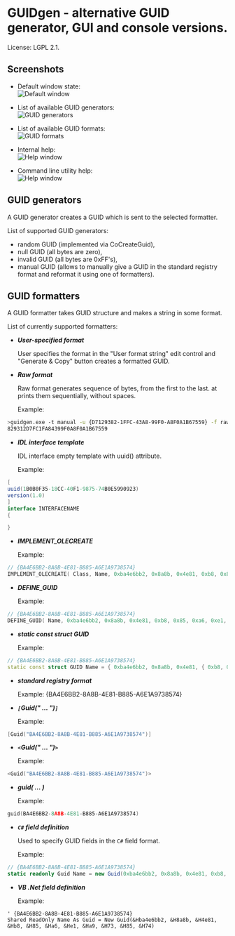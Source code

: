 GUIDgen - alternative GUID generator, GUI and console versions.
==============================================

License: LGPL 2.1.

Screenshots
-----------------

* Default window state:<br/>
![Default window](https://github.com/duox/guidgen/blob/master/docs/images/screenshot01.png?raw=true)

* List of available GUID generators:<br/>
![GUID generators](https://github.com/duox/guidgen/blob/master/docs/images/screenshot02.png?raw=true)

* List of available GUID formats:<br/>
![GUID formats](https://github.com/duox/guidgen/blob/master/docs/images/screenshot03.png?raw=true)

* Internal help:<br/>
![Help window](https://github.com/duox/guidgen/blob/master/docs/images/screenshot04.png?raw=true)

* Command line utility help:<br/>
![Help window](https://github.com/duox/guidgen/blob/master/docs/images/screenshot05.png?raw=true)

GUID generators
-----------------

A GUID generator creates a GUID which is sent to the selected formatter.

List of supported GUID generators:
- random GUID (implemented via CoCreateGuid),
- null GUID (all bytes are zero),
- invalid GUID (all bytes are 0xFF's),
- manual GUID (allows to manually give a GUID in the standard registry format and reformat it using one of formatters).

GUID formatters
-----------------

A GUID formatter takes GUID structure and makes a string in some format.

List of currently supported formatters:
- ***User-specified format***

  User specifies the format in the "User format string" edit control and "Generate & Copy" button creates a formatted GUID.


- ***Raw format***

  Raw format generates sequence of bytes, from the first to the last. at prints them sequentially, without spaces.

  Example:
```sh
>guidgen.exe -t manual -u {D7129382-1FFC-43A8-99F0-A8F0A1B67559} -f raw
829312D7FC1FA84399F0A8F0A1B67559
```

- ***IDL interface template***

	IDL interface empty template with uuid() attribute. 

	Example:
```csharp
[
uuid(1B0B0F35-18CC-40F1-9875-74B0E5990923)
version(1.0)
]
interface INTERFACENAME
{

}
```

- ***IMPLEMENT_OLECREATE***

    Example:
```cpp
// {BA4E6BB2-8A8B-4E81-B885-A6E1A9738574}
IMPLEMENT_OLECREATE( Class, Name, 0xba4e6bb2, 0x8a8b, 0x4e81, 0xb8, 0x85, 0xa6, 0xe1, 0xa9, 0x73, 0x85, 0x74 );
```


- ***DEFINE_GUID***

    Example:
```cpp
// {BA4E6BB2-8A8B-4E81-B885-A6E1A9738574}
DEFINE_GUID( Name, 0xba4e6bb2, 0x8a8b, 0x4e81, 0xb8, 0x85, 0xa6, 0xe1, 0xa9, 0x73, 0x85, 0x74 );
```


- ***static const struct GUID***

    Example:
```cpp
// {BA4E6BB2-8A8B-4E81-B885-A6E1A9738574}
static const struct GUID Name = { 0xba4e6bb2, 0x8a8b, 0x4e81, { 0xb8, 0x85, 0xa6, 0xe1, 0xa9, 0x73, 0x85, 0x74 } };
```


- ***standard registry format***

    Example:
{BA4E6BB2-8A8B-4E81-B885-A6E1A9738574}


- ***`[`Guid(" ... ")`]`***

    Example:
```cpp
[Guid("BA4E6BB2-8A8B-4E81-B885-A6E1A9738574")]
```


- ***`<`Guid(" ... ")`>`***

    Example:
```cpp
<Guid("BA4E6BB2-8A8B-4E81-B885-A6E1A9738574")>
```


- ***guid( ... )***

    Example:
```cpp
guid(BA4E6BB2-8A8B-4E81-B885-A6E1A9738574)
```


- ***`C#` field definition***

    Used to specify GUID fields in the `C#` field format.

    Example:
```csharp
// {BA4E6BB2-8A8B-4E81-B885-A6E1A9738574}
static readonly Guid Name = new Guid(0xba4e6bb2, 0x8a8b, 0x4e81, 0xb8, 0x85, 0xa6, 0xe1, 0xa9, 0x73, 0x85, 0x74);
```

- ***VB .Net field definition***

    Example:
```vbnet
' {BA4E6BB2-8A8B-4E81-B885-A6E1A9738574}
Shared ReadOnly Name As Guid = New Guid(&Hba4e6bb2, &H8a8b, &H4e81, &Hb8, &H85, &Ha6, &He1, &Ha9, &H73, &H85, &H74)
```
